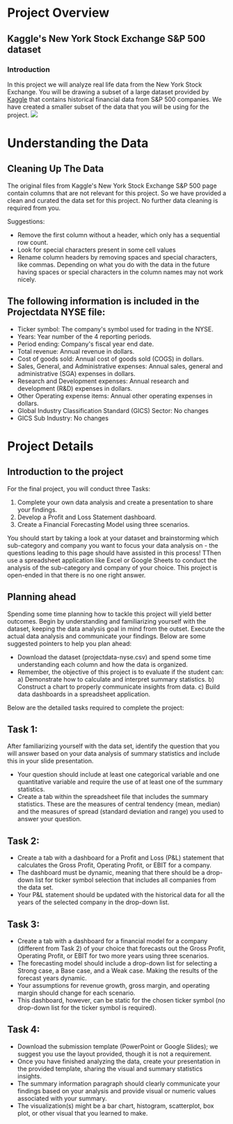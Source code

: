 # Project Overview
## Kaggle's New York Stock Exchange S&P 500 dataset
### Introduction
In this project we will analyze real life data from the New York Stock Exchange. You will be drawing a subset of a large dataset provided by [Kaggle](https://www.kaggle.com/dgawlik/nyse) that contains historical financial data from S&P 500 companies. We have created a smaller subset of the data that you will be using for the project.
![](https://video.udacity-data.com/topher/2018/October/5bb67cdb_kaggle-nyse-page/kaggle-nyse-page.png)


# Understanding the Data
## Cleaning Up The Data
The original files from Kaggle's New York Stock Exchange S&P 500 page contain columns that are not relevant for this project. So we have provided a clean and curated the data set for this project. No further data cleaning is required from you.

Suggestions:
* Remove the first column without a header, which only has a sequential row count.
* Look for special characters present in some cell values
* Rename column headers by removing spaces and special characters, like commas. Depending on what you do with the data in the future having spaces or special characters in the column names may not work nicely.

## The following information is included in the Projectdata NYSE file:
* Ticker symbol: The company's symbol used for trading in the NYSE.
* Years: Year number of the 4 reporting periods.
* Period ending: Company's fiscal year end date.
* Total revenue: Annual revenue in dollars.
* Cost of goods sold: Annual cost of goods sold (COGS) in dollars.
* Sales, General, and Administrative expenses: Annual sales, general and administrative (SGA) expenses in dollars.
* Research and Development expenses: Annual research and development (R&D) expenses in dollars.
* Other Operating expense items: Annual other operating expenses in dollars.
* Global Industry Classification Standard (GICS) Sector: No changes
* GICS Sub Industry: No changes


# Project Details
## Introduction to the project
For the final project, you will conduct three Tasks:
1. Complete your own data analysis and create a presentation to share your findings.
2. Develop a Profit and Loss Statement dashboard.
3. Create a Financial Forecasting Model using three scenarios.

You should start by taking a look at your dataset and brainstorming which sub-category and company you want to focus your data analysis on - the questions leading to this page should have assisted in this process! TThen use a spreadsheet application like Excel or Google Sheets to conduct the analysis of the sub-category and company of your choice. This project is open-ended in that there is no one right answer.

## Planning ahead
Spending some time planning how to tackle this project will yield better outcomes. Begin by understanding and familiarizing yourself with the dataset, keeping the data analysis goal in mind from the outset. Execute the actual data analysis and communicate your findings. Below are some suggested pointers to help you plan ahead:
* Download the dataset (projectdata-nyse.csv) and spend some time understanding each column and how the data is organized.
* Remember, the objective of this project is to evaluate if the student can: a) Demonstrate how to calculate and interpret summary statistics. b) Construct a chart to properly communicate insights from data. c) Build data dashboards in a spreadsheet application.

Below are the detailed tasks required to complete the project:

## Task 1:
After familiarizing yourself with the data set, identify the question that you will answer based on your data analysis of summary statistics and include this in your slide presentation.
* Your question should include at least one categorical variable and one quantitative variable and require the use of at least one of the summary statistics.
* Create a tab within the spreadsheet file that includes the summary statistics. These are the measures of central tendency (mean, median) and the measures of spread (standard deviation and range) you used to answer your question.

## Task 2:
* Create a tab with a dashboard for a Profit and Loss (P&L) statement that calculates the Gross Profit, Operating Profit, or EBIT for a company.
* The dashboard must be dynamic, meaning that there should be a drop-down list for ticker symbol selection that includes all companies from the data set.
* Your P&L statement should be updated with the historical data for all the years of the selected company in the drop-down list.

## Task 3:
* Create a tab with a dashboard for a financial model for a company (different from Task 2) of your choice that forecasts out the Gross Profit, Operating Profit, or EBIT for two more years using three scenarios.
* The forecasting model should include a drop-down list for selecting a Strong case, a Base case, and a Weak case. Making the results of the forecast years dynamic.
* Your assumptions for revenue growth, gross margin, and operating margin should change for each scenario.
* This dashboard, however, can be static for the chosen ticker symbol (no drop-down list for the ticker symbol is required).

## Task 4:
* Download the submission template (PowerPoint or Google Slides); we suggest you use the layout provided, though it is not a requirement.
* Once you have finished analyzing the data, create your presentation in the provided template, sharing the visual and summary statistics insights.
* The summary information paragraph should clearly communicate your findings based on your analysis and provide visual or numeric values associated with your summary.
* The visualization(s) might be a bar chart, histogram, scatterplot, box plot, or other visual that you learned to make.